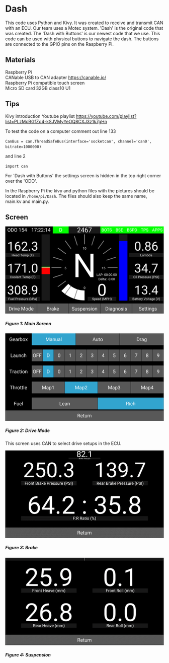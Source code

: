 # Dash
This code uses Python and Kivy. It was created to receive and transmit CAN with an ECU. Our team uses a Motec system.
'Dash' is the original code that was created. The 'Dash with Buttons' is our newest code that we use. This code can be used with physical buttons to navigate the dash. The buttons are connected to the GPIO pins on the Raspberry Pi. 
## Materials
Raspberry Pi <br />
CANable USB to CAN adapter 
  https://canable.io/ <br />
Raspberry Pi compatible touch screen <br />
Micro SD card 32GB class10 U1
 

## Tips

Kivy introduction Youtube playlist https://youtube.com/playlist?list=PLzMcBGfZo4-kSJVMyYeOQ8CXJ3z1k7gHn  <br />

To test the code on a computer comment out line 133

`CanBus = can.ThreadSafeBus(interface='socketcan', channel='can0', bitrate=1000000)` <br />

and line 2 <br />

`import can`<br />

For 'Dash with Buttons' the settings screen is hidden in the top right corner over the 'ODO'.<br />

In the Raspberry Pi the kivy and python files with the pictures should be located in `/home/pi/Dash`. The files should also keep the same name, main.kv and main.py. 



## Screen


![basic Page](Pictures/Picture1.png)
##### Figure 1: Main Screen


![basic Page](Pictures/Picture2.png)
##### Figure 2: Drive Mode 
This screen uses CAN to select drive setups in the ECU.


![basic Page](Pictures/Picture3.png)
##### Figure 3: Brake



![basic Page](Pictures/Picture4.png)
##### Figure 4: Suspension

